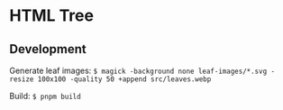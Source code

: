 # HTML Tree

## Development

Generate leaf images: `$ magick -background none leaf-images/*.svg -resize 100x100 -quality 50 +append src/leaves.webp`

Build: `$ pnpm build`
